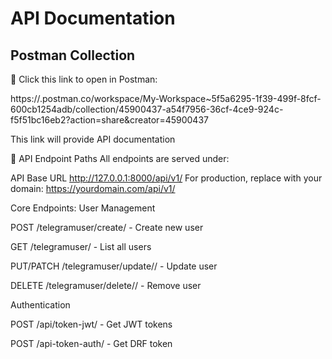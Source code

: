 # API Documentation

## Postman Collection

🔗 Click this link to open in Postman:

https://.postman.co/workspace/My-Workspace~5f5a6295-1f39-499f-8fcf-600cb1254adb/collection/45900437-a54f7956-36cf-4ce9-924c-f5f51bc16eb2?action=share&creator=45900437


This link will provide API documentation


📍 API Endpoint Paths
All endpoints are served under:

API Base URL
http://127.0.0.1:8000/api/v1/
For production, replace with your domain: https://yourdomain.com/api/v1/


Core Endpoints:
User Management

POST /telegramuser/create/ - Create new user

GET /telegramuser/ - List all users

PUT/PATCH /telegramuser/update/<id>/ - Update user

DELETE /telegramuser/delete/<id>/ - Remove user

Authentication

POST /api/token-jwt/ - Get JWT tokens

POST /api-token-auth/ - Get DRF token


